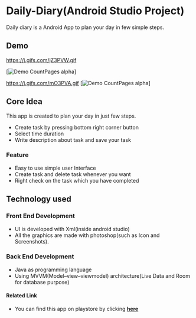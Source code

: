 # Daily-Diary(Android Studio Project)
Daily diary is a Android App to plan your day in few simple steps. 


##  Demo


https://j.gifs.com/jZ3PVW.gif 

[![Demo CountPages alpha](https://j.gifs.com/jZ3PVW.gif)] 


https://j.gifs.com/mO3PVA.gif
[![Demo CountPages alpha](https://j.gifs.com/mO3PVA.gif)] 
         
                                                                                                          
                                                        
                                                      
                                                        

## Core Idea
This app is created to plan your day in just few steps.

- Create task by pressing bottom right corner button
- Select time duration
- Write description about task and save your task

###    Feature
- Easy to use simple user Interface
- Create task and delete task whenever you want
- Right check on the task which you have completed



## Technology used

### Front End Development
- UI is developed with Xml(inside android studio)
- All the graphics are made with photoshop(such as Icon and Screenshots). 

### Back End Development
- Java as programming language
- Using MVVM(Model–view–viewmodel) architecture(Live Data and Room for database purpose)


#### Related Link
- You can find this app on playstore by clicking [**here**](https://play.google.com/store/apps/details?id=com.studyquiz.dailydiary)

